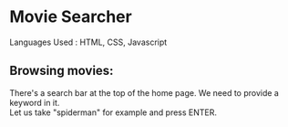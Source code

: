 # Movie Searcher <br/>
Languages Used : HTML, CSS, Javascript
## Browsing movies:
There's a search bar at the top of the home page. We need to provide a keyword in it. <br/>
Let us take "spiderman" for example and press ENTER.<br/> <br/>
<img src="">
